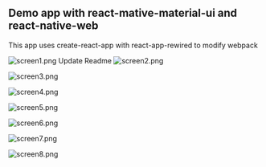 ## Demo app with react-mative-material-ui and react-native-web

This app uses create-react-app with react-app-rewired to modify webpack

![screen1.png](/docs/screen1.png)
Update Readme
![screen2.png](/docs/screen2.png)

![screen3.png](/docs/screen3.png)

![screen4.png](/docs/screen4.png)

![screen5.png](/docs/screen5.png)

![screen6.png](/docs/screen6.png)

![screen7.png](/docs/screen7.png)

![screen8.png](/docs/screen8.png)

